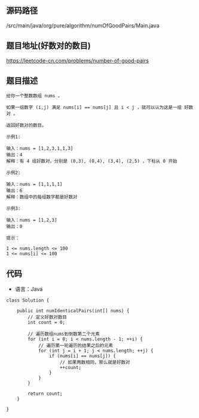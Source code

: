 ## 源码路径

/src/main/java/org/pure/algorithm/numOfGoodPairs/Main.java

## 题目地址(好数对的数目)

https://leetcode-cn.com/problems/number-of-good-pairs

## 题目描述

```
给你一个整数数组 nums 。

如果一组数字 (i,j) 满足 nums[i] == nums[j] 且 i < j ，就可以认为这是一组 好数对 。

返回好数对的数目。

示例1:

输入：nums = [1,2,3,1,1,3]
输出：4
解释：有 4 组好数对，分别是 (0,3), (0,4), (3,4), (2,5) ，下标从 0 开始

示例2:

输入：nums = [1,1,1,1]
输出：6
解释：数组中的每组数字都是好数对

示例3:

输入：nums = [1,2,3]
输出：0

提示：

1 <= nums.length <= 100
1 <= nums[i] <= 100
```

## 代码

- 语言：Java

```
class Solution {

    public int numIdenticalPairs(int[] nums) {
        // 定义好数对数目
        int count = 0;

        // 遍历数组nums到倒数第二个元素
        for (int i = 0; i < nums.length - 1; ++i) {
            // 遍历第一轮遍历的结果之后的元素
            for (int j = i + 1; j < nums.length; ++j) {
                if (nums[i] == nums[j]) {
                    // 如果两数相同，那么就是好数对
                    ++count;
                }
            }
        }

        return count;
    }

}
```